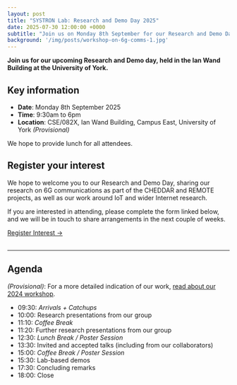 ```yaml
---
layout: post
title: "SYSTRON Lab: Research and Demo Day 2025"
date: 2025-07-30 12:00:00 +0000
subtitle: "Join us on Monday 8th September for our Research and Demo Day"
background: '/img/posts/workshop-on-6g-comms-1.jpg'
---
```


**Join us for our upcoming Research and Demo day, held in the Ian Wand Building at the University of York.**

## Key information

* **Date**: Monday 8th September 2025
* **Time**: 9:30am to 6pm
* **Location**: CSE/082X, Ian Wand Building, Campus East, University of York *(Provisional)*

We hope to provide lunch for all attendees.

## Register your interest

We hope to welcome you to our Research and Demo Day, sharing our research on 6G communications as part of the CHEDDAR and REMOTE projects, as well as our work around IoT and wider Internet research.

If you are interested in attending, please complete the form linked below, and we will be in touch to share arrangements in the next couple of weeks.

<div class="clearfix">
    <a class="btn btn-primary float-left" href="https://forms.gle/uLV5mm8Qcwe8yKAR7" target="_blank">Register Interest &rarr;</a>
</div>

<br />

---

## Agenda

*(Provisional)*: For a more detailed indication of our work, [read about our 2024 workshop](https://systronlab.github.io/news/workshop-on-6g-comms).

* 09:30: *Arrivals + Catchups*
* 10:00: Research presentations from our group
* 11:10: *Coffee Break*
* 11:20: Further research presentations from our group
* 12:30: *Lunch Break / Poster Session*
* 13:30: Invited and accepted talks (including from our collaborators)
* 15:00: *Coffee Break / Poster Session*
* 15:30: Lab-based demos
* 17:30: Concluding remarks
* 18:00: Close